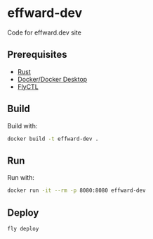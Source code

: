 # effward-dev
Code for effward.dev site

## Prerequisites
- [Rust](https://www.rust-lang.org/tools/install)
- [Docker/Docker Desktop](https://www.docker.com/products/docker-desktop/)
- [FlyCTL](https://fly.io/docs/hands-on/install-flyctl/)

## Build
Build with:
```sh
docker build -t effward-dev .
```

## Run
Run with:
```sh
docker run -it --rm -p 8080:8080 effward-dev
```

## Deploy
```sh
fly deploy
```

